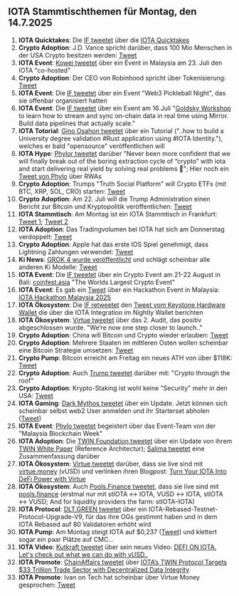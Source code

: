 ## IOTA Stammtischthemen für Montag, den 14.7.2025

1. **IOTA Quicktakes**: Die [IF tweetet](https://x.com/iota/status/1942146819133247679) über die [IOTA Quicktakes](https://youtu.be/OxMddNblHBA)
2. **Crypto Adoption**: J.D. Vance spricht darüber, dass 100 Mio Menschen in der USA Crypto besitzen werden: [Tweet](https://x.com/Vivek4real_/status/1942486229297291625)
3. **IOTA Event**: [Kowei tweetet](https://x.com/kowei1995/status/1942568969136922997) über ein Event in Malaysia am 23. Juli den IOTA "co-hosted"
4. **Crypto Adoption**: Der CEO von Robinhood spricht über Tokenisierung: [Tweet](https://x.com/coinbureau/status/1942556830342787473)
5. **IOTA Event**: Die [IF tweetet](https://x.com/iota/status/1942627995274948863) über ein Event "Web3 Pickleball Night", das sie offenbar organisiert hatten
6. **IOTA Event**: Die [IF tweetet](https://x.com/iota/status/1942961955309846706) über ein Event am 16.Juli "[Goldsky Workshop](https://www.youtube.com/live/H8FS1vUuRV0) to learn how to stream and sync on-chain data in real time using Mirror. Build data pipelines that actually scale."
7. **IOTA Totorial**: [Gino Osahon tweetet](https://x.com/gino_osahon/status/1942834435012833451) über ein Tutorial ("..how to build a University degree validation #Rust application using #IOTA Identity."), welches er bald "opensource" veröffentlichen will
8. **IOTA Hype**: [Phylor tweetet](https://x.com/PhyloIota/status/1942780526357582127) darüber "Never been more confident that we will finally break out of the boring extraction cycle of “crypto” with iota and start delivering real yield by solving real problems 💪"; Hier noch ein [Tweet von Phylo](https://x.com/PhyloIota/status/1942746341660319808) über RWAs
9. **Crypto Adoption**: Trumps "Truth Social Platform" will Crypto ETFs (mit BTC, XRP, SOL, CRO) starten: [Tweet](https://x.com/CryptosR_Us/status/1942566791282032745)
10. **Crypto Adoption**: Am 22. Juli will die Trump Administration einen Bericht zur Bitcoin und Kryptopolitik veröffentlichen: [Tweet](https://x.com/BitcoinMagazine/status/1942230205516616130)
11. **IOTA Stammtisch**: Am Montag ist ein IOTA Stammtisch in Frankfurt: [Tweet 1](https://x.com/Cigamatoi/status/1943006201991827974); [Tweet 2](https://x.com/iotashop/status/1943222696717771208)
12. **IOTA Adoption**: Das Tradingvolumen bei IOTA hat sich am Donnerstag verdoppelt: [Tweet](https://x.com/tanglelytics/status/1943113305687494973)
13. **Crypto Adoption**: Apple hat das erste IOS Spiel genehmigt, dass Lightning Zahlungen verwendet: [Tweet](https://x.com/Vivek4real_/status/1943211361175027861)
14. **Ki News**: [GROK 4 wurde veröffentlicht](https://x.com/xai/status/1943158495588815072) und schlägt scheinbar alle anderen Ki Modelle: [Tweet](https://x.com/deedydas/status/1943190393602068801)
15. **IOTA Event**: Die [IF tweetet](https://x.com/iota/status/1943298880537350653) über ein Crypto Event am 21-22 August in Bali: [coinfest.asia](https://coinfest.asia/) "The Worlds Largest Crypto Event"
16. **IOTA Event**: Es gab ein [Tweet](https://x.com/IotaRebased/status/1943295144473542723) über ein Hackathon Event in Malaysia: [IOTA Hackathon Malaysia 2025](https://lu.ma/6d0xwfqw)
17. **IOTA Ökosystem**: Die [IF retweetet](https://x.com/iota/status/1943302321175195843) den [Tweet vom Keystone Hardware Wallet](https://x.com/KeystoneWallet/status/1943297379613933645) die über die IOTA Integration im Nightly Wallet berichten
18. **IOTA Ökosystem**: [Virtue tweetet](https://x.com/Virtue_Money/status/1943324406312222874) über das 2. Audit, das positiv abgeschlossen wurde. "We’re now one step closer to launch.."
19. **Crypto Adoption**: China will Bitcoin und Crypto wieder erlauben: [Tweet](https://x.com/CryptoNewsHntrs/status/1943593008923902045)
20. **Crypto Adoption**: Mehrere Staaten im mittleren Osten wollen scheinbar eine Bitcoin Strategie umsetzen: [Tweet](https://x.com/WatcherGuru/status/1898054900006703511)
21. **Crypto Pump**: Bitcoin erreicht am Freitag ein neues ATH von über $118K: [Tweet](https://x.com/WatcherGuru/status/1943547535957651881)
22. **Crypto Adoption**: Auch [Trump tweetet](https://x.com/BitcoinMagazine/status/1943318586862321891) darüber mit: "Crypto through the roof"
23. **Crypto Adoption**: Krypto-Staking ist wohl keine "Security" mehr in den USA: [Tweet](https://x.com/coinbureau/status/1943596132703019506)
24. **IOTA Gaming**: [Dark Mythos tweetet](https://x.com/DarkMythosIOTA/status/1943315981746446584) über ein Update. Jetzt können sich scheinbar selbst web2 User anmelden und ihr Starterset abholen ([Tweet](https://x.com/DarkMythosIOTA/status/1943316380331503987))
25. **IOTA Event**: [Phylo tweetet](https://x.com/PhyloIota/status/1943632801804492935) begeistert über das Event-Team von der "Malaysia Blockchain Week"
26. **IOTA Adoption**: Die [TWIN Foundation tweetet](https://x.com/TWINGlobalOrg/status/1943661318466044082) über ein Update von ihrem [TWIN White Paper](https://t.co/7xQJRvV138) (Reference Architectur); [Salima tweetet](https://x.com/Salimasbegum/status/1943692253467185214) eine Zusammenfassung darüber
27. **IOTA Ökosystem**: [Virtue tweetet](https://x.com/Virtue_Money/status/1943662347811205166) darüber, dass sie live sind mit [virtue.money](virtue.money) (vUSD) und verlinken ihren Blogpost: [Turn Your IOTA Into DeFi Power with Virtue](https://medium.com/@Virtue_Money/turn-your-iota-into-defi-power-with-virtue-2ba260f7471c)
28. **IOTA Ökosystem**: Auch [Pools.Finance tweetet](https://x.com/PoolsFinance/status/1943679972515676603), dass sie live sind mit [pools.finance](https://www.pools.finance/) (erstmal nur mit stIOTA ↔ IOTA, VUSD ↔ IOTA, stIOTA ↔ VUSD; And for liquidity providers the farm: stIOTA–IOTA)
29. **IOTA Protocol**: [DLT.GREEN tweetet](https://x.com/dlt_green/status/1943949766737416331) über ein IOTA-Rebased-Testnet-Protocol-Upgrade-V9, für das ihre OGs gestimmt haben und in dem IOTA Rebased auf 80 Validatoren erhöht wird
30. **IOTA Pump**: Am Montag steigt IOTA auf $0,237 ([Tweet](https://x.com/Vrom14286662/status/1944619045799817634)) und klettert sogar ein paar Plätze auf CMC...
31. **IOTA Video**: [Kutkraft tweetet](https://x.com/kutkraft/status/1944394975577620920) über sein neues Video: [DEFI ON IOTA. Let's check out what we can do with vUSD..](https://youtu.be/Puvn8m-Ij-M)
32. **IOTA Promote**: [ChainAffairs tweetet](https://x.com/ChainAffairs/status/1944399627345600763) über [IOTA’s TWIN Protocol Targets $33 Trillion Trade Sector with Decentralized Data Integrity](https://chainaffairs.com/iotas-twin-protocol-targets-33-trillion-trade-sector-with-decentralized-data-integrity/)
33. **IOTA Promote**: Ivan on Tech hat scheinbar über Virtue Money gesprochen: [Tweet](https://x.com/GMZeusINV/status/1944673162567807090)
